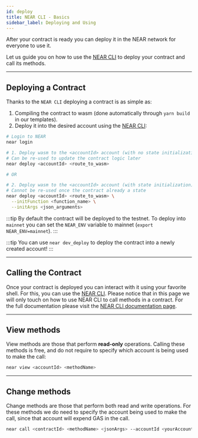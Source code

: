 ```yaml
---
id: deploy
title: NEAR CLI - Basics
sidebar_label: Deploying and Using
---
```


After your contract is ready you can deploy it in the NEAR network for everyone to use it.

Let us guide you on how to use the [NEAR CLI](../4.tools/cli.md) to deploy your contract
and call its methods.

---

## Deploying a Contract

Thanks to the `NEAR CLI` deploying a contract is as simple as:

1. Compiling the contract to wasm (done automatically through `yarn build` in our templates).
2. Deploy it into the desired account using the [NEAR CLI](../4.tools/cli.md#near-deploy):

```bash
# Login to NEAR
near login

# 1. Deploy wasm to the <accountId> account (with no state initialization)
# Can be re-used to update the contract logic later
near deploy <accountId> <route_to_wasm>

# OR

# 2. Deploy wasm to the <accountId> account (with state initialization)
# Cannot be re-used once the contract already a state
near deploy <accountId> <route_to_wasm> \
  --initFunction <function_name> \
  --initArgs <json_arguments>
```

:::tip
By default the contract will be deployed to the testnet. To deploy into `mainnet` you can set the `NEAR_ENV` variable to mainnet (`export NEAR_ENV=mainnet`).
:::

:::tip
You can use `near dev_deploy` to deploy the contract into a newly created account!
:::

---

## Calling the Contract
Once your contract is deployed you can interact with it using your favorite shell. For this, you can use the [NEAR CLI](../4.tools/cli.md).
Please notice that in this page we will only touch on how to use NEAR CLI to call methods in a contract. For the full documentation please visit the
[NEAR CLI documentation page](../4.tools/cli.md).

<hr class="subsection" />

## View methods
View methods are those that perform **read-only** operations. Calling these methods is free, and do not require to specify which account is being used to make the call:

```bash
near view <accountId> <methodName>
```

<hr class="subsection" />

## Change methods
Change methods are those that perform both read and write operations. For these methods we do need to specify the account being used to make the call,
since that account will expend GAS in the call.

```bash
near call <contractId> <methodName> <jsonArgs> --accountId <yourAccount> [--attachDeposit <amount>] [--gas <GAS>]
```
